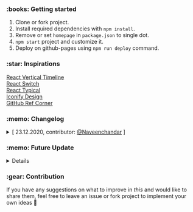 <h3>:books: Getting started</h3>



1. Clone or fork project.
2. Install required dependencies with `npm install`.
3. Remove or set `homepage` in `package.json` to single dot. 
4. `npm start` project and customize it.
5. Deploy on github-pages using `npm run deploy` command.

<h3>:star: Inspirations</h3>

<a href="https://github.com/stephane-monnot/react-vertical-timeline">React Vertical Timeline</a> <br/>
<a href="https://github.com/markusenglund/react-switch">React Switch</a> <br/>
<a href="https://github.com/catalinmiron/react-typical">React Typical</a> <br/>
<a href="https://iconify.design/icon-sets/?query=angular">Iconify Design</a> <br/>
<a href="https://tholman.com/github-corners/">GitHub Ref Corner</a>

<h3>:memo: Changelog</h3>

<details>
<summary>[ 23.12.2020, contributor: <a href="https://github.com/Naveenchandar">@Naveenchandar</a> ]</summary>
<pre>
- changed background for header section
- added current year in footer section
- changed avatar image in aboute section
- moved section names to json files
- added target="_blank" for footer links
- added startDate property for projects
- excluded common json data to portfolio_shared_data file
- added header section height calculation based on formula: window.innerHeight - 140
- small changes to vertical timeline item (color/font-size)
- changed slider preloader bar color
- wrapped each skill into tile
- footer fullname is fetched from json now
- added mising "px" for avatar in About.js component
- updated json files content
- page title is fetched from json data
- added GitHub reference corner "label"
- edited page meta
- added margin, padding 0 for html tag
- excluded light theme ref from theme-dark file
- slightly changed Header.js section look
- made some changes to App.js to apply global variables/shared json etc.
- centered fullname/pos/theme toggler in Header section
</pre>
</details>

<h3>:memo: Future Update</h3>

<details>
<pre>
- add projects image
- add modal to view individual project
- project section layout design change
- animation effects
</pre>
</details>

<h3>:gear: Contribution</h3>

If you have any suggestions on what to improve in <em>this</em> and would like to share them, feel free to leave an issue or fork project to implement your own ideas :slightly_smiling_face:
